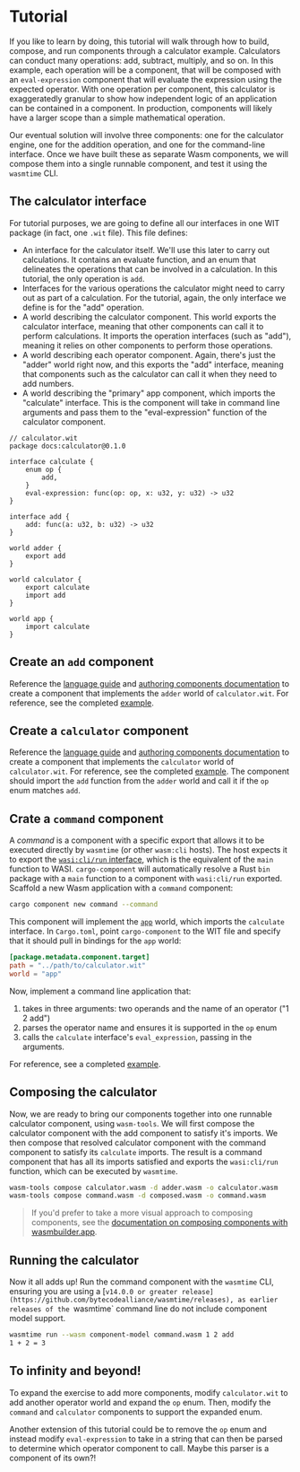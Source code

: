 # Tutorial

If you like to learn by doing, this tutorial will walk through how to build, compose, and run
components through a calculator example. Calculators can conduct many operations: add, subtract,
multiply, and so on. In this example, each operation will be a component, that will be composed with
an `eval-expression` component that will evaluate the expression using the expected operator. With
one operation per component, this calculator is exaggeratedly granular to show how independent logic
of an application can be contained in a component. In production, components will likely have a
larger scope than a simple mathematical operation.

Our eventual solution will involve three components: one for the calculator engine, one for the
addition operation, and one for the command-line interface. Once we have built these as separate
Wasm components, we will compose them into a single runnable component, and test it using the
`wasmtime` CLI.

## The calculator interface

For tutorial purposes, we are going to define all our interfaces in one WIT package (in fact, one
`.wit` file).  This file defines:

* An interface for the calculator itself.  We'll use this later to carry out calculations. It
  contains an evaluate function, and an enum that delineates the operations that can be involved in
  a calculation. In this tutorial, the only operation is `add`.
* Interfaces for the various operations the calculator might need to carry out as part of a
  calculation. For the tutorial, again, the only interface we define is for the "add" operation.
* A world describing the calculator component. This world exports the calculator interface, meaning
  that other components can call it to perform calculations. It imports the operation interfaces
  (such as "add"), meaning it relies on other components to perform those operations.
* A world describing each operator component. Again, there's just the "adder" world right now, and
  this exports the "add" interface, meaning that components such as the calculator can call it when
  they need to add numbers.
* A world describing the "primary" app component, which imports the "calculate" interface. This is
  the component will take in command line arguments and pass them to the "eval-expression" function
  of the calculator component.

```wit
// calculator.wit
package docs:calculator@0.1.0

interface calculate {
    enum op {
        add,
    }
    eval-expression: func(op: op, x: u32, y: u32) -> u32
}

interface add {
    add: func(a: u32, b: u32) -> u32
}

world adder {
    export add
}

world calculator {
    export calculate
    import add
}

world app {
    import calculate
}

```

## Create an `add` component

Reference the [language guide](language-support.md) and [authoring components
documentation](creating-and-consuming/authoring.md) to create a component that implements the
`adder` world of `calculator.wit`. For reference, see the completed
[example](https://github.com/bytecodealliance/component-docs/tree/main/component-model/examples/tutorial/adder/).

## Create a `calculator` component

Reference the [language guide](language-support.md) and [authoring components
documentation](creating-and-consuming/authoring.md) to create a component that implements the
`calculator` world of `calculator.wit`. For reference, see the completed
[example](https://github.com/bytecodealliance/component-docs/tree/main/component-model/examples/tutorial/calculator/). The component should import the `add` function from the
`adder` world and call it if the `op` enum matches `add`.

## Crate a `command` component

A _command_ is a component with a specific export that allows it to be executed directly by
`wasmtime` (or other `wasm:cli` hosts). The host expects it to export the [`wasi:cli/run`
interface](https://github.com/WebAssembly/wasi-cli/blob/main/wit/run.wit), which is the equivalent
of the `main` function to WASI. `cargo-component` will automatically resolve a Rust `bin` package
with a `main` function to a component with `wasi:cli/run` exported. Scaffold a new Wasm application
with a `command` component:

```sh
cargo component new command --command
```

This component will implement the [`app`](https://github.com/bytecodealliance/component-docs/tree/main/component-model/examples/tutorial/wit/calculator.wit) world, which
imports the `calculate` interface. In `Cargo.toml`, point `cargo-component` to the WIT file and
specify that it should pull in bindings for the `app` world:

```toml
[package.metadata.component.target]
path = "../path/to/calculator.wit"
world = "app"
```

Now, implement a command line application that:

1. takes in three arguments: two operands and the name of an operator ("1 2 add")
2. parses the operator name and ensures it is supported in the `op` enum
3. calls the `calculate` interface's `eval_expression`, passing in the arguments.

For reference, see a completed [example](https://github.com/bytecodealliance/component-docs/tree/main/component-model/examples/tutorial/command/).

## Composing the calculator

Now, we are ready to bring our components together into one runnable calculator component, using
`wasm-tools`. We will first compose the calculator component with the add component to satisfy it's
imports. We then compose that resolved calculator component with the command component to satisfy
its `calculate` imports. The result is a command component that has all its imports satisfied and
exports the `wasi:cli/run` function, which can be executed by `wasmtime`.

```sh
wasm-tools compose calculator.wasm -d adder.wasm -o calculator.wasm
wasm-tools compose command.wasm -d composed.wasm -o command.wasm
```

> If you'd prefer to take a more visual approach to composing components, see the [documentation on
> composing components with
> wasmbuilder.app](creating-and-consuming/composing.md#composing-components-with-a-visual-interface).

## Running the calculator

Now it all adds up! Run the command component with the `wasmtime` CLI, ensuring you are using a
[`v14.0.0 or greater release](https://github.com/bytecodealliance/wasmtime/releases), as earlier releases of
the `wasmtime` command line do not include component model support.

```sh
wasmtime run --wasm component-model command.wasm 1 2 add
1 + 2 = 3
```

## To infinity and beyond!

To expand the exercise to add more components, modify `calculator.wit` to add another operator world
and expand the `op` enum. Then, modify the `command` and `calculator` components to support the
expanded enum.

Another extension of this tutorial could be to remove the `op` enum and instead modify
`eval-expression` to take in a string that can then be parsed to determine which operator component
to call. Maybe this parser is a component of its own?!
